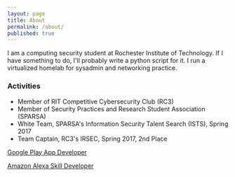 ```yaml
---
layout: page
title: About
permalink: /about/
published: true
---
```


I am a computing security student at Rochester Institute of Technology. If I have something to do, I'll probably write a python script for it. I run a virtualized homelab for sysadmin and networking practice.

### Activities
- Member of RIT Competitive Cybersecurity Club (RC3)
- Member of Security Practices and Research Student Association (SPARSA)
- White Team, SPARSA's Information Security Talent Search (ISTS), Spring 2017
- Team Captain, RC3's IRSEC, Spring 2017, 2nd Place

[Google Play App Developer](https://play.google.com/store/apps/details?id=com.becksteadn.recipesaver&amp;hl=en)

[Amazon Alexa Skill Developer](https://www.amazon.com/dp/B073NQ3T4S/ref=sr_1_1?s=digital-skills&amp;ie=UTF8&amp;qid=1501705624&amp;sr=1-1&amp;keywords=rit+daily)
